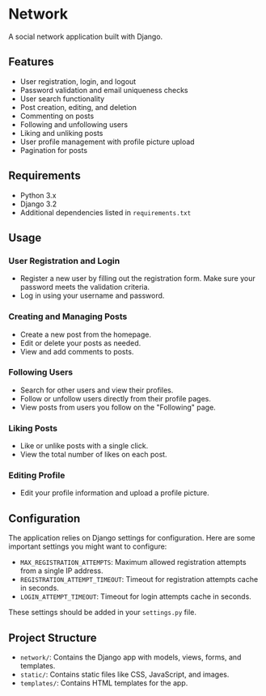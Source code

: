 # Network

A social network application built with Django.

## Features

- User registration, login, and logout
- Password validation and email uniqueness checks
- User search functionality
- Post creation, editing, and deletion
- Commenting on posts
- Following and unfollowing users
- Liking and unliking posts
- User profile management with profile picture upload
- Pagination for posts

## Requirements

- Python 3.x
- Django 3.2
- Additional dependencies listed in `requirements.txt`

## Usage

### User Registration and Login

- Register a new user by filling out the registration form. Make sure your password meets the validation criteria.
- Log in using your username and password.

### Creating and Managing Posts

- Create a new post from the homepage.
- Edit or delete your posts as needed.
- View and add comments to posts.

### Following Users

- Search for other users and view their profiles.
- Follow or unfollow users directly from their profile pages.
- View posts from users you follow on the "Following" page.

### Liking Posts

- Like or unlike posts with a single click.
- View the total number of likes on each post.

### Editing Profile

- Edit your profile information and upload a profile picture.

## Configuration

The application relies on Django settings for configuration. Here are some important settings you might want to configure:

- `MAX_REGISTRATION_ATTEMPTS`: Maximum allowed registration attempts from a single IP address.
- `REGISTRATION_ATTEMPT_TIMEOUT`: Timeout for registration attempts cache in seconds.
- `LOGIN_ATTEMPT_TIMEOUT`: Timeout for login attempts cache in seconds.

These settings should be added in your `settings.py` file.

## Project Structure

- `network/`: Contains the Django app with models, views, forms, and templates.
- `static/`: Contains static files like CSS, JavaScript, and images.
- `templates/`: Contains HTML templates for the app.
